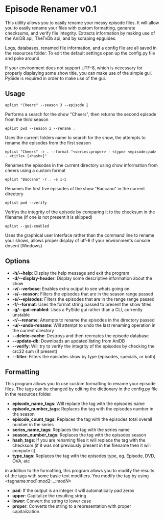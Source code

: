 Episode Renamer v0.1
====================

This utility allows you to easily rename your messy episode files.  It will allow
you to easily rename your files with custom formatting, generate checksums, and
verify file integrity.  Extracts information by making use of the AniDB api,
TheTvDb api, and by scraping epguides.

Logs, databases, renamed file information, and a config file are all saved in the
resources folder.  To edit the default settings open up the config.py file and poke
around.

If your environment does not support UTF-8, which is necessary for properly displaying
some show title, you can make use of the simple gui.  PySide is required in order to
make use of the gui.

Usage
-----

    eplist "Cheers" --season 3 --episode 2
Performs a search for the show "Cheers", then returns the second episode from the third season

    eplist pwd --season 1 --rename .
Uses the current folders name to search for the show, the attempts to rename the episodes from the first season

    eplist "Cheers" -r . --format "<series:proper> - <type> <episode:pad> - <title> [<hash>]"
Renames the episodes in the current directory using show information from cheers using a custom format

    eplist "Baccano" -r . -e 1-5
Renames the first five episodes of the show "Baccano" in the current directory

    eplist pwd --verify
Verifys the integrity of the episode by comparing it to the checksum in the filename (if one is not present it is skipped)

    eplist --gui-enabled
Uses the graphical user interface rather than the command line to rename your shows, allows proper display of utf-8 if your environments console dosent (Windows)


Options
-------
* **-h/--help**:             Display the help message and exit the program
* **-d/--display-header**:  Display some descriptive information about the show
* **-v/--verbose**:      Enables extra output to see whats going on
* **-s/--season**:      Filters the episodes that are in the season range passed
* **-e/--episodes**:      Filters the episodes that are in the range range passed
* **-f/--format**:       Uses the format string passed to present the show titles
* **-g/--gui-enabled**:     Uses a PySide gui rather than a CLI, currently unstable
* **-r/--rename**:         Attempts to rename the episodes in the directory passed
* **-u/--undo-rename**:      Will attempt to undo the last renaming operation in the current directory
* **--delete-cache**:        Destroys and then recreates the episode database
* **--update-db**:          Downloads an updated listing from AniDB
* **--verify**:              Will try to verify the integrity of the episodes by checking the crc32 sum (if present)
* **--filter**:              Filters the episodes show by type (episodes, specials, or both)


Formatting
----------
This program allows you to use custom formatting to rename your episode files.
The tags can be changed by editing the dictionary in the config.py file in the resources folder.

-   **episode_name_tags**: Will replace the tag with the episodes name
-   **episode_number_tags**: Replaces the tag with the episodes number in the season
-   **episode_count_tags**: Replaces the tag with the episodes total overall number in the series
-   **series_name_tags**: Replaces the tag with the series name
-   **season_number_tags**: Replaces the tag with the episodes season
-   **hash_tags**: If you are renaming files it will replace the tag with the checksum (if it was not previously present in the filename then it will compute it)
-   **type_tags**: Replaces the tag with the episodes type, eg. Episode, DVD, OVA, etc


in addition to the formatting, this program allows you to modify the results of the tags with some
basic text modifiers.  You modify the tag by using \<tagname:mod1:mod2:...:modN\>

-   **pad**: If the output is an integer it will automatically pad zeros
-   **upper**: Capitalize the resulting string
-   **lower**: Convert the string to lower case
-   **proper**: Converts the string to a representation with proper capitalization.
